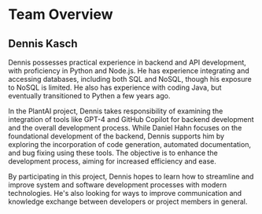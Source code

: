 # Team Overview

## Dennis Kasch

Dennis possesses practical experience in backend and API development, with proficiency in Python and Node.js.
He has experience integrating and accessing databases, including both SQL and NoSQL, though his exposure to NoSQL is limited.
He also has experience with coding Java, but eventually transitioned to Pythen a few years ago.

In the PlantAI project, Dennis takes responsibility of examining the integration of tools like GPT-4 and GitHub Copilot for backend development and the overall development process.
While Daniel Hahn focuses on the foundational development of the backend, Dennis supports him by exploring the incorporation of code generation, automated documentation, and bug fixing using these tools.
The objective is to enhance the development process, aiming for increased efficiency and ease.

By participating in this project, Dennis hopes to learn how to streamline and improve system and software development processes with modern technologies.
He's also looking for ways to improve communication and knowledge exchange between developers or project members in general.

